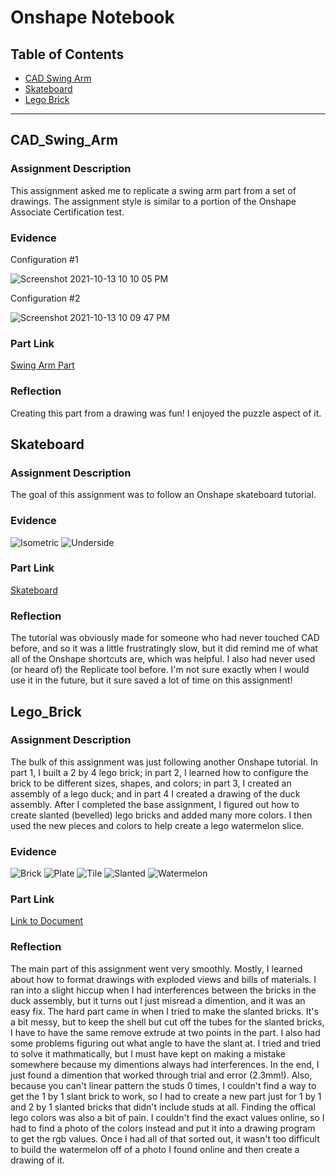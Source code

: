 # Onshape Notebook

## Table of Contents
* [CAD Swing Arm](#CAD_Swing_Arm)
* [Skateboard](#Skateboard)
* [Lego Brick](#Lego_Brick)

---

## CAD_Swing_Arm 

### Assignment Description

This assignment asked me to replicate a swing arm part from a set of drawings. The assignment style is similar to a portion of the Onshape Associate Certification test.

### Evidence 

Configuration #1

![Screenshot 2021-10-13 10 10 05 PM](https://user-images.githubusercontent.com/89222808/137238893-1fb00671-a56e-4945-a0b9-d2524f2dbd67.png)

Configuration #2

![Screenshot 2021-10-13 10 09 47 PM](https://user-images.githubusercontent.com/89222808/137238944-1d552151-7784-423e-88ad-8f4976325d97.png)

### Part Link
[Swing Arm Part](https://cvilleschools.onshape.com/documents/a2e1de8649f0a4bf210113c6/w/b7a1966e53e01d11a44c4147/e/003adf8186a4c75a14071a3c?configuration=List_LwLrctkimvoh8i%3DDefault&renderMode=0&uiState=616da23d182faa28db148ae4)


### Reflection
Creating this part from a drawing was fun! I enjoyed the puzzle aspect of it. 

## Skateboard

### Assignment Description 
The goal of this assignment was to follow an Onshape skateboard tutorial.
### Evidence

![Isometric](https://user-images.githubusercontent.com/56133021/145438012-ae1ac53b-a95e-4668-90cd-36a8aa4dac55.jpg)
![Underside](https://user-images.githubusercontent.com/56133021/145438013-00c92465-692c-4f5b-8e32-900db2ebeb38.jpg)
### Part Link
[Skateboard](https://cvilleschools.onshape.com/documents/183faca32d9b1453e1759a35/w/0bdd3badd5f24eb0cfd579c9/e/ae96ab5987203413b8621959)
### Reflection
The tutorial was obviously made for someone who had never touched CAD before, and so it was a little frustratingly slow, but it did remind me of what all of the Onshape shortcuts are, which was helpful. I also had never used (or heard of) the Replicate tool before. I'm not sure exactly when I would use it in the future, but it sure saved a lot of time on this assignment!


## Lego_Brick

### Assignment Description 
The bulk of this assignment was just following another Onshape tutorial. In part 1, I built a 2 by 4 lego brick; in part 2, I learned how to configure the brick to be different sizes, shapes, and colors; in part 3, I created an assembly of a lego duck; and in part 4 I created a drawing of the duck assembly. After I completed the base assignment, I figured out how to create slanted (bevelled) lego bricks and added many more colors. I then used the new pieces and colors to help create a lego watermelon slice. 

### Evidence
![Brick](https://user-images.githubusercontent.com/56133021/145438054-b321fca9-c5cd-4e59-bcb1-cafe81a6b384.jpg)
![Plate](https://user-images.githubusercontent.com/56133021/145438055-574f27b6-b42d-4763-89fe-22c0014b4cf2.jpg)
![Tile](https://user-images.githubusercontent.com/56133021/145438072-d60bc450-c2ae-43dd-a8a4-9bc79655db8f.jpg)
![Slanted](https://user-images.githubusercontent.com/56133021/145438015-d2156fc9-1b59-4588-951a-695091fd6bff.jpg)
![Watermelon](https://user-images.githubusercontent.com/56133021/145438074-2ed1f8ab-7139-420d-b5ff-58fc0607ffe0.jpg)

### Part Link
[Link to Document](https://cvilleschools.onshape.com/documents/f08a7fe11c7f803cc81ea1ed/w/441202257132b970b65bcf70/e/46ac3d9da2203a817154e6cd?configuration=List_9F9PRt82SmeKFt%3DDefault%3BList_9GmRN0LHkYbQnC%3DDefault%3BList_Ggfk3Nm8MmeCcn%3DDefault&renderMode=0&uiState=6182bc06d8521b30013c967f)
### Reflection
The main part of this assignment went very smoothly. Mostly, I learned about how to format drawings with exploded views and bills of materials. I  ran into a slight hiccup when I had interferences between the bricks in the duck assembly, but it turns out I just misread a dimention, and it was an easy fix. The hard part came in when I tried to make the slanted bricks. It's a bit messy, but to keep the shell but cut off the tubes for the slanted bricks, I have to have the same remove extrude at two points in the part. I also had some problems figuring out what angle to have the slant at. I tried and tried to solve it mathmatically, but I must have kept on making a mistake somewhere because my dimentions always had interferences. In the end, I just found a dimention that worked through trial and error (2.3mm!). Also, because you can't linear pattern the studs 0 times, I couldn't find a way to get the 1 by 1 slant brick to work, so I had to create a new part just for 1 by 1 and 2 by 1 slanted bricks that didn't include studs at all. Finding the offical lego colors was also a bit of pain. I couldn't find the exact values online, so I had to find a photo of the colors instead and put it into a drawing program to get the rgb values. Once I had all of that sorted out, it wasn't too difficult to build the watermelon off of a photo I found online and then create a drawing of it.

